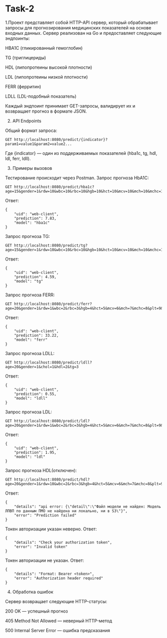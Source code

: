# Task-2

1.Проект представляет собой HTTP-API сервер, который обрабатывает запросы для прогнозирования медицинских показателей на основе входных данных. Сервер реализован на Go и предоставляет следующие эндпоинты:

HBA1C (гликированный гемоглобин)

TG (триглицериды)

HDL (липопротеины высокой плотности)

LDL (липопротеины низкой плотности)

FERR (ферритин)

LDLL (LDL-подобный показатель)

Каждый эндпоинт принимает GET-запросы, валидирует их и возвращает прогноз в формате JSON.

2. API Endpoints

Общий формат запроса: 

```
GET http://localhost:8080/predict/{indicator}?param1=value1&param2=value2...
```
Где {indicator} — один из поддерживаемых показателей (hba1c, tg, hdl, ldl, ferr, ldll).

3. Примеры вызовов

Тестирование происходит через Postman. 
Запрос прогноза HbA1C: 
```
GET http://localhost:8080/predict/hba1c?age=15&gender=1&rdw=10&wbc=10&rbc=10&hgb=10&hct=10&mcv=10&mch=10&mchc=10&plt=10&neu=10&eos=10&bas=10&lym=10&mon=10&soe=10&soe=10&chol=10&glu=10
```
Ответ:
```
{
    "uid": "web-client",
    "prediction": 7.83,
    "model": "hba1c"
}
```
Запрос прогноза TG:
```
GET http://localhost:8080/predict/tg?age=15&gender=1&rdw=10&wbc=10&rbc=10&hgb=10&hct=10&mcv=10&mch=10&mchc=10&plt=10&neu=10&eos=10&bas=10&lym=10&mon=10&soe=10&soe=10&chol=10&glu=10
```
Ответ:
```
{
    "uid": "web-client",
    "prediction": 4.59,
    "model": "tg"
}
```
Запрос прогноза FERR: 
```
GET http://localhost:8080/predict/ferr?age=20&gender=1&rdw=1&wbc=2&rbc=3&hgb=4&hct=5&mcv=6&mch=7&mchc=8&plt=9&neu=1&eos=2&bas=3&lym=4&mon=5&soe=6&crp=7
```
Ответ:
```
{
    "uid": "web-client",
    "prediction": 33.22,
    "model": "ferr"
}
```
Запрос прогноза LDLL: 
```
GET http://localhost:8080/predict/ldll?age=20&gender=1&chol=1&hdl=2&tg=3
```
Ответ:
```
{
    "uid": "web-client",
    "prediction": 0.55,
    "model": "ldll"
}
```
Запрос прогноза LDL: 
```
GET http://localhost:8080/predict/ldl?age=20&gender=1&rdw=1&wbc=2&rbc=3&hgb=4&hct=5&mcv=6&mch=7&mchc=8&plt=9&neu=1&eos=2&bas=3&lym=4&mon=5&soe=6&chol=7&glu=8
```
Ответ:
```
{
    "uid": "web-client",
    "prediction": 1.95,
    "model": "ldl"
}
```
Запрос прогноза HDL(отключен): 
```
GET http://localhost:8080/predict/hdl?age=20&gender=1&rdw=10&wbc=2&rbc=3&hgb=4&hct=5&mcv=6&mch=7&mchc=8&plt=9&neu=1&eos=2&bas=3&lym=4&mon=5&soe=6&chol=7&glu=8
```
Ответ:
```
{
    "details": "api error: {\"detail\":\"Файл модели не найден: Модель ЛПВП по данным ПМО не найдена ни локально, ни в S3\"}",
    "error": "Prediction failed"
}
```
Токен авторизации указан неверно. Ответ:
```
{
    "details": "Check your authorization token",
    "error": "Invalid token"
}
```
Токен авторизации не указан. Ответ:
```
{
    "details": "Format: Bearer <token>",
    "error": "Authorization header required"
}
```

4. Обработка ошибок

Сервер возвращает следующие HTTP-статусы:

200 OK — успешный прогноз

405 Method Not Allowed — неверный HTTP-метод

500 Internal Server Error — ошибка предсказания








